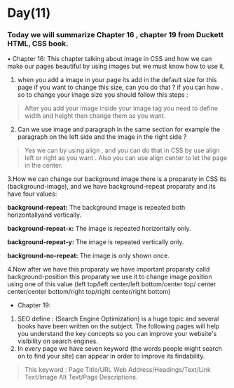 # Day(11)
###  Today we will summarize Chapter 16 , chapter 19 from Duckett HTML, CSS book.

• Chapter 16: This chapter talking about image in CSS and how we can make our pages beautiful by using images but we must know how to use it.
1. when you add a image in your page its add in the default size for this page if you want to change this size,  can you do that ? if you can how . 
so to change your image size you should follow this steps :

> After you add your image inside your image tag you need to define width and height then change them as you want.

2. Can we use image and paragraph in the same section for example the paragraph on the left side and the image in the right side ? 

>Yes we can by using align , and you can do that in CSS by use align left or right as you want . Also you can use align center to let the page in the center.

3.How we can change our background image there is a proparaty in CSS its (background-image), and we have background-repeat proparaty and its have four values:

**background-repeat:** The background image is repeated both horizontallyand vertically.

**background-repeat-x:** The image is repeated horizontally only.

**background-repeat-y:** The image is repeated vertically only.

**background-no-repeat:** The image is only shown once.

4.Now after we have this proparaty we have important proparaty calld background-position this proparaty we use it to change image position  using one of this value (left top/left center/left bottom/center top/ center center/center bottom/right top/right center/right bottom)

* Chapter 19: 
1. SEO define : (Search Engine Optimization) is a huge topic and several books have been written on the subject.
The following pages will help you understand the key concepts so you can
improve your website's visibility on search engines. 
2. In every page we have seven keyword (the words people might search on to find your site) can appear in order to improve its findability.

> This keyword : Page Title/URL Web Address/Headings/Text/Link Text/Image Alt Text/Page Descriptions.
